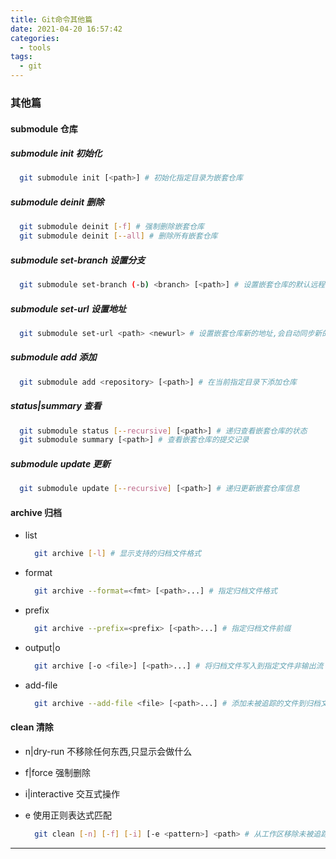 ```yaml
---
title: Git命令其他篇
date: 2021-04-20 16:57:42
categories:
  - tools
tags:
  - git
---
```


### 其他篇

#### submodule 仓库

##### submodule init 初始化

```bash
  git submodule init [<path>] # 初始化指定目录为嵌套仓库
```

##### submodule deinit 删除

```bash
  git submodule deinit [-f] # 强制删除嵌套仓库
  git submodule deinit [--all] # 删除所有嵌套仓库
```

##### submodule set-branch 设置分支

```bash
  git submodule set-branch (-b) <branch> [<path>] # 设置嵌套仓库的默认远程关联分支
```

##### submodule set-url 设置地址

```bash
  git submodule set-url <path> <newurl> # 设置嵌套仓库新的地址,会自动同步新的地址配置项
```

##### submodule add 添加

```bash
  git submodule add <repository> [<path>] # 在当前指定目录下添加仓库
```

##### status|summary 查看

```bash
  git submodule status [--recursive] [<path>] # 递归查看嵌套仓库的状态
  git submodule summary [<path>] # 查看嵌套仓库的提交记录
```

##### submodule update 更新

```bash
  git submodule update [--recursive] [<path>] # 递归更新嵌套仓库信息
```

#### archive 归档

- list

  ```bash
    git archive [-l] # 显示支持的归档文件格式
  ```

- format

  ```bash
    git archive --format=<fmt> [<path>...] # 指定归档文件格式
  ```

- prefix

  ```bash
    git archive --prefix=<prefix> [<path>...] # 指定归档文件前缀
  ```

- output|o

  ```bash
    git archive [-o <file>] [<path>...] # 将归档文件写入到指定文件非输出流
  ```

- add-file

  ```bash
    git archive --add-file <file> [<path>...] # 添加未被追踪的文件到归档文件中
  ```

#### clean 清除

- n|dry-run 不移除任何东西,只显示会做什么
- f|force 强制删除
- i|interactive 交互式操作
- e 使用正则表达式匹配

  ```bash
    git clean [-n] [-f] [-i] [-e <pattern>] <path> # 从工作区移除未被追踪的文件
  ```

---
